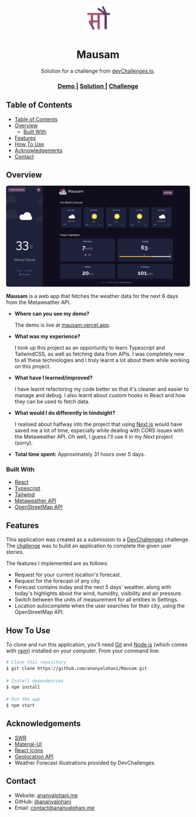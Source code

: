 <div align="center">
  <img src="src/assets/logos/logo.png">
  <h1>Mausam</h1>
</div>

<div align="center">
   Solution for a challenge from  <a href="http://devchallenges.io" target="_blank">devChallenges.io</a>.
</div>

<div align="center">
  <h3>
    <a href="https://mausam.vercel.app">
      Demo
    </a>
    <span> | </span>
    <a href="https://github.com/ananyalohani/mausam">
      Solution
    </a>
    <span> | </span>
    <a href="https://devchallenges.io/challenges/mM1UIenRhK808W8qmLWv">
      Challenge
    </a>
  </h3>
</div>

## Table of Contents

- [Table of Contents](#table-of-contents)
- [Overview](#overview)
  - [Built With](#built-with)
- [Features](#features)
- [How To Use](#how-to-use)
- [Acknowledgements](#acknowledgements)
- [Contact](#contact)

## Overview

![screenshot](src/assets/images/screenshot.png)

**Mausam** is a web app that fetches the weather data for the next 6 days from the Metaweather API.

- **Where can you see my demo?**

  The demo is live at [mausam.vercel.app](https://mausam.vercel.app/).

- **What was my experience?**

  I took up this project as an opportunity to learn Typescript and TailwindCSS, as well as fetching data from APIs. I was completely new to all these technologies and I truly learnt a lot about them while working on this project.

- **What have I learned/improved?**

  I have learnt refactoring my code better so that it's cleaner and easier to manage and debug. I also learnt about custom hooks in React and how they can be used to fetch data.

- **What would I do differently in hindsight?**

  I realised about halfway into the project that using [Next.js](https://nextjs.org/) would have saved me a lot of time, especially while dealing with CORS issues with the Metaweather API. Oh well, I guess I'll use it in my _Next_ project (sorry).

- **Total time spent:** Approximately 31 hours over 5 days.

### Built With

- [React](https://reactjs.org/)
- [Typescript](https://www.typescriptlang.org/)
- [Tailwind](https://tailwindcss.com/)
- [Metaweather API](https://www.metaweather.com/api/)
- [OpenStreetMap API](https://www.openstreetmap.org/)

## Features

This application was created as a submission to a [DevChallenges](https://devchallenges.io/challenges) challenge. The [challenge](https://devchallenges.io/challenges/mM1UIenRhK808W8qmLWv) was to build an application to complete the given user stories.

The features I implemented are as follows:

- Request for your current location's forecast.
- Request for the forecast of any city.
- Forecast contains today and the next 5 days' weather, along with today's highlights about the wind, humidity, visibility and air pressure.
- Switch between the units of measurement for all entities in Settings.
- Location autocomplete when the user searches for their city, using the OpenStreetMap API.

## How To Use

To clone and run this application, you'll need [Git](https://git-scm.com) and [Node.js](https://nodejs.org/en/download/) (which comes with [npm](http://npmjs.com)) installed on your computer. From your command line:

```bash
# Clone this repository
$ git clone https://github.com/ananyalohani/Mausam.git

# Install dependencies
$ npm install

# Run the app
$ npm start
```

## Acknowledgements

- [SWR](https://swr.vercel.app/)
- [Material-UI](https://material-ui.com/components/switches/)
- [React Icons](https://react-icons.github.io/react-icons/)
- [Geolocation API](https://developer.mozilla.org/en-US/docs/Web/API/Geolocation_API)
- Weather Forecast illustrations provided by DevChallenges.

## Contact

- Website: [ananyalohani.me](https://www.ananyalohani.me)
- GitHub: [@ananyalohani](https://github.com/ananyalohani/)
- Email: [contact@ananyalohani.me](mailto:contact@ananyalohani.me)

